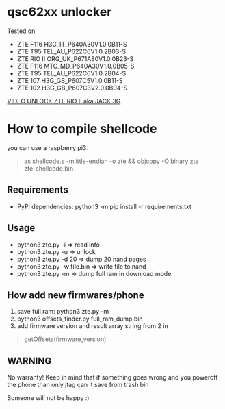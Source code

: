 # qsc62xx unlocker
Tested on
* ZTE F116 H3G_IT_P640A30V1.0.0B11-S
* ZTE T95 TEL_AU_P622C6V1.0.2B03-S
* ZTE RIO II ORG_UK_P671A80V1.0.0B23-S
* ZTE F116 MTC_MD_P640A30V1.0.0B05-S 
* ZTE T95 TEL_AU_P622C6V1.0.2B04-S
* ZTE 107 H3G_GB_P607C5V1.0.0B11-S
* ZTE 102 H3G_GB_P607C3V2.0.0B04-S

[VIDEO UNLOCK ZTE RIO II aka JACK 3G](https://youtu.be/fIWjqIO-FrA "UNLOCK ZTE RIO II aka JACK 3G")

# How to compile shellcode
you can use a raspberry pi3:
 >as shellcode.s -mlittle-endian -o zte && objcopy -O binary zte zte_shellcode.bin

## Requirements
* PyPI dependencies:
  python3 -m pip install -r requirements.txt

## Usage
* python3 zte.py -i => read info
* python3 zte.py -u => unlock
* python3 zte.py -d 20 => dump 20 nand pages
* python3 zte.py -w file.bin  => write file to nand
* python3 zte.py -m  => dump full ram in download mode

## How add new firmwares/phone
1. save full ram: python3 zte.py -m
2. python3 offsets_finder.py full_ram_dump.bin
3. add firmware version and result array string from 2 in 
> getOffsets(firmware_version)


## WARNING
No warranty!
Keep in mind that if something goes wrong and you poweroff the phone than only jtag can it save from trash bin 

Someone will not be happy :)
